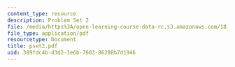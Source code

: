 ```yaml
---
content_type: resource
description: Problem Set 2
file: /media/https%3A/open-learning-course-data-rc.s3.amazonaws.com/18-327-wavelets-filter-banks-and-applications-spring-2003/389fdc4bd3d21e6b760386280b7d1946_pset2.pdf
file_type: application/pdf
resourcetype: Document
title: pset2.pdf
uid: 389fdc4b-d3d2-1e6b-7603-86280b7d1946
---
```

